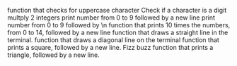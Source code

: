function that checks for uppercase character
Check if a character is a digit
multply 2 integers
print number from 0 to 9 followed by a new line
print number from 0 to 9 followed by \n
function that prints 10 times the numbers, from 0 to 14, followed by a new line
function that draws a straight line in the terminal.
function that draws a diagonal line on the terminal
function that prints a square, followed by a new line.
Fizz buzz
function that prints a triangle, followed by a new line.
